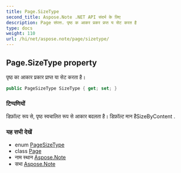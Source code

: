 ```yaml
---
title: Page.SizeType
second_title: Aspose.Note .NET API संदर्भ के लिए
description: Page संपत्त. पृष्ठ क आकर प्रकर प्रप्त य सेट करत है
type: docs
weight: 110
url: /hi/net/aspose.note/page/sizetype/
---
```

## Page.SizeType property

पृष्ठ का आकार प्रकार प्राप्त या सेट करता है।

```csharp
public PageSizeType SizeType { get; set; }
```

### टिप्पणियों

डिफ़ॉल्ट रूप से, पृष्ठ स्वचालित रूप से आकार बदलता है। डिफ़ॉल्ट मान हैSizeByContent .

### यह सभी देखें

* enum [PageSizeType](../../pagesizetype/)
* class [Page](../)
* नाम स्थान [Aspose.Note](../../page/)
* सभा [Aspose.Note](../../../)


